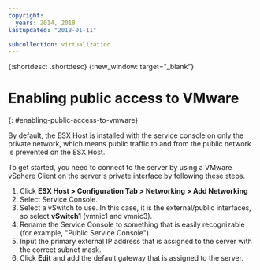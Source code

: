 ```yaml
---
copyright:
  years: 2014, 2018
lastupdated: "2018-01-11"

subcollection: virtualization
---
```

{:shortdesc: .shortdesc}
{:new_window: target="_blank"}

# Enabling public access to VMware
{: #enabling-public-access-to-vmware}

By default, the ESX Host is installed with the service console on only the private network, which means public traffic to and from the public network is prevented on the ESX Host.

To get started, you need to connect to the server by using a VMware vSphere Client on the server's private interface by following these steps.

1. Click **ESX Host > Configuration Tab > Networking > Add Networking**
2. Select Service Console.
3. Select a vSwitch to use. In this case, it is the external/public interfaces, so select **vSwitch1** (vmnic1 and vmnic3).
4. Rename the Service Console to something that is easily recognizable (for example, "Public Service Console").
5. Input the primary external IP address that is assigned to the server with the correct subnet mask.
6. Click **Edit** and add the default gateway that is assigned to the server.
